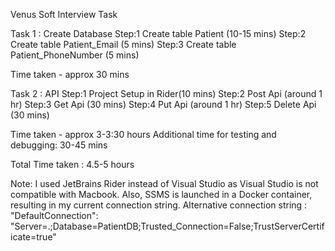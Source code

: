 Venus Soft Interview Task

Task 1 : Create Database
Step:1 Create table Patient (10-15 mins)
Step:2 Create table Patient_Email (5 mins)
Step:3 Create table Patient_PhoneNumber (5 mins)

Time taken - approx 30 mins

Task 2 : API
Step:1 Project Setup in Rider(10 mins)
Step:2 Post Api (around 1 hr)
Step:3 Get Api (30 mins)
Step:4 Put Api (around 1 hr)
Step:5 Delete Api (30 mins)

Time taken - approx 3-3:30 hours
Additional time for testing and debugging: 30-45 mins

Total Time taken : 4.5-5 hours

Note: I used JetBrains Rider instead of Visual Studio as Visual Studio is not compatible with Macbook. Also, SSMS is launched in a Docker container, resulting in my current connection string.
Alternative connection string : "DefaultConnection": "Server=.;Database=PatientDB;Trusted_Connection=False;TrustServerCertificate=true"
